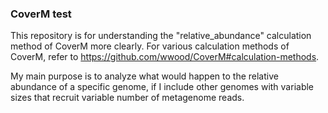 ### CoverM test
This repository is for understanding the "relative_abundance" calculation method of CoverM more clearly. For various calculation methods of CoverM, refer to <https://github.com/wwood/CoverM#calculation-methods>.

My main purpose is to analyze what would happen to the relative abundance of a specific genome, if I include other genomes with variable sizes that recruit variable number of metagenome reads.
